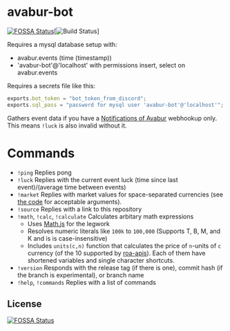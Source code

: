 # avabur-bot
[![FOSSA Status](https://app.fossa.com/api/projects/git%2Bgithub.com%2Fbobpaw%2Favabur-bot.svg?type=shield)](https://app.fossa.com/projects/git%2Bgithub.com%2Fbobpaw%2Favabur-bot?ref=badge_shield)[![Build Status](https://travis-ci.com/bobpaw/avabur-bot.svg?branch=master)]


Requires a mysql database setup with:
 - avabur.events (time (timestamp))
 - 'avabur-bot'@'localhost' with permissions insert, select on avabur.events

Requires a secrets file like this:

```JavaScript
exports.bot_token = "bot_token_from_discord";
exports.sql_pass = "password for mysql user 'avabur-bot'@'localhost'";
```

Gathers event data if you have a [Notifications of Avabur](https://github.com/davidmcclelland/notifications-of-avabur) webhookup only. This means `!luck` is also invalid without it.

# Commands
 * `!ping` Replies pong
 * `!luck` Replies with the current event luck (time since last event)/(average time between events)
 * `!market` Replies with market values for space-separated currencies (see [the code](https://github.com/bobpaw/avabur-bot/blob/experimental/server.js#L99-L141) for acceptable arguments).
 * `!source` Replies with a link to this repository
 * `!math`, `!calc`, `!calculate` Calculates arbitary math expressions
   - Uses [Math.js](https://mathjs.org/) for the legwork
   - Resolves numeric literals like `100k` to `100,000` (Supports T, B, M, and K and is is case-insensitive)
   - Includes `units(c,n)` function that calculates the price of `n`-units of `c` currency (of the 10 supported by [roa-apis](https://github.com/edvordo/roa-apis/blob/master/market-currency.md)). Each of them have shortened variables and single character shortcuts.
 * `!version` Responds with the release tag (if there is one), commit hash (if the branch is experimental), or branch name
 * `!help`, `!commands` Replies with a list of commands


## License
[![FOSSA Status](https://app.fossa.com/api/projects/git%2Bgithub.com%2Fbobpaw%2Favabur-bot.svg?type=large)](https://app.fossa.com/projects/git%2Bgithub.com%2Fbobpaw%2Favabur-bot?ref=badge_large)
